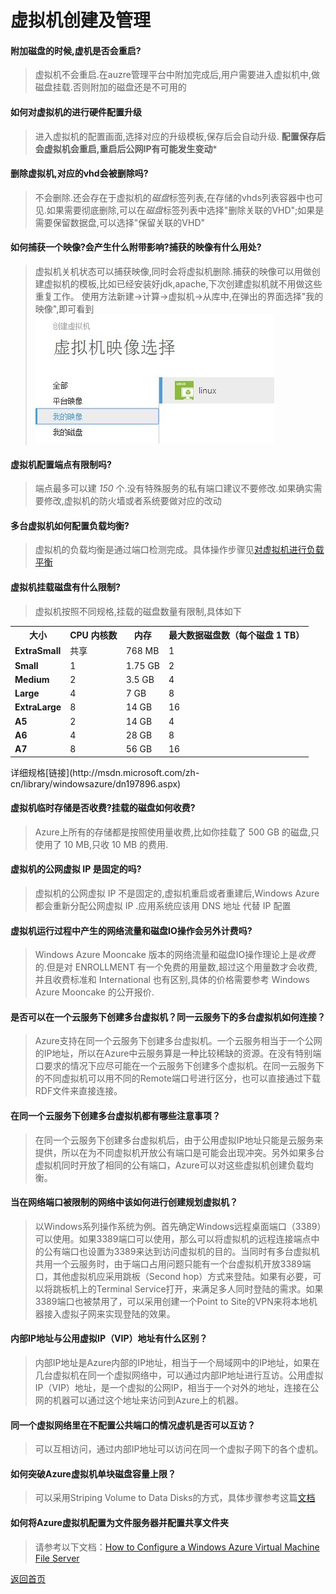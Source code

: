 # 虚拟机创建及管理

#### 附加磁盘的时候,虚机是否会重启?
>虚拟机不会重启.在auzre管理平台中附加完成后,用户需要进入虚拟机中,做磁盘挂载.否则附加的磁盘还是不可用的

#### 如何对虚拟机的进行硬件配置升级
>进入虚拟机的配置画面,选择对应的升级模板,保存后会自动升级.
**配置保存后会虚拟机会重启,重启后公网IP有可能发生变动***

#### 删除虚拟机,对应的vhd会被删除吗?
>不会删除.还会存在于虚拟机的*磁盘*标签列表,在存储的vhds列表容器中也可见.如果需要彻底删除,可以在*磁盘*标签列表中选择"删除关联的VHD";如果是需要保留数据盘,可以选择"保留关联的VHD"

#### 如何捕获一个映像?会产生什么附带影响?捕获的映像有什么用处?
>虚拟机关机状态可以捕获映像,同时会将虚拟机删除.捕获的映像可以用做创建虚拟机的模板,比如已经安装好jdk,apache,下次创建虚拟机就不用做这些重复工作。
使用方法新建->计算->虚拟机->从库中,在弹出的界面选择"我的映像",即可看到
![](/images/vm-1.01.jpg)

#### 虚拟机配置端点有限制吗?
>端点最多可以建 *150* 个.没有特殊服务的私有端口建议不要修改.如果确实需要修改,虚拟机的防火墙或者系统要做对应的改动

#### 多台虚拟机如何配置负载均衡?
>虚拟机的负载均衡是通过端口检测完成。具体操作步骤见[对虚拟机进行负载平衡](http://windowsazure.cn/zh-cn/manage/linux/common-tasks/how-to-load-balance-virtual-machines/)

#### 虚拟机挂载磁盘有什么限制?
>虚拟机按照不同规格,挂载的磁盘数量有限制,具体如下
<table>
 <tbody><tr>
 <th>大小</th><th>CPU 内核数</th><th>内存</th><th>最大数据磁盘数（每个磁盘 1 TB）</th></tr>
 <tr><td><strong>ExtraSmall</strong></td><td>共享</td><td>768 MB</td><td>1</td></tr>
 <tr><td><strong>Small</strong></td><td>1</td><td>1.75 GB</td><td>2</td></tr>
 <tr><td><strong>Medium</strong></td><td>2</td><td>3.5 GB</td><td>4</td></tr>
 <tr><td><strong>Large</strong></td><td>4</td><td>7 GB</td><td>8</td></tr>
 <tr><td><strong>ExtraLarge</strong></td><td>8</td><td>14 GB</td><td>16</td></tr>
 <tr><td><strong>A5</strong></td><td>2</td><td>14 GB</td><td>4</td></tr>
 <tr><td><strong>A6</strong></td><td>4</td><td>28 GB</td><td>8</td></tr>
 <tr><td><strong>A7</strong></td><td>8</td><td>56 GB</td><td>16</td></tr>
</tbody></table>
详细规格[链接](http://msdn.microsoft.com/zh-cn/library/windowsazure/dn197896.aspx)  

#### 虚拟机临时存储是否收费?挂载的磁盘如何收费?
>Azure上所有的存储都是按照使用量收费,比如你挂载了 500 GB 的磁盘,只使用了 10 MB,只收 10 MB 的费用.  

#### 虚拟机的公网虚拟 IP 是固定的吗?
>虚拟机的公网虚拟 IP 不是固定的,虚拟机重启或者重建后,Windows Azure都会重新分配公网虚拟 IP .应用系统应该用 DNS 地址 代替 IP 配置 

#### 虚拟机运行过程中产生的网络流量和磁盘IO操作会另外计费吗?
>Windows Azure Mooncake 版本的网络流量和磁盘IO操作理论上是*收费*的.但是对 ENROLLMENT 有一个免费的用量数,超过这个用量数才会收费,并且收费标准和 International 也有区别,具体的价格需要参考 Windows Azure Mooncake 的公开报价.

#### 是否可以在一个云服务下创建多台虚拟机？同一云服务下的多台虚拟机如何连接？
>Azure支持在同一个云服务下创建多台虚拟机。一个云服务相当于一个公网的IP地址，所以在Azure中云服务算是一种比较稀缺的资源。在没有特别端口要求的情况下应尽可能在一个云服务下创建多个虚拟机。在同一云服务下的不同虚拟机可以用不同的Remote端口号进行区分，也可以直接通过下载RDF文件来直接连接。

#### 在同一个云服务下创建多台虚拟机都有哪些注意事项？
>在同一个云服务下创建多台虚拟机后，由于公用虚拟IP地址只能是云服务来提供，所以在为不同虚拟机开放公有端口是可能会出现冲突。另外如果多台虚拟机同时开放了相同的公有端口，Azure可以对这些虚拟机创建负载均衡。

#### 当在网络端口被限制的网络中该如何进行创建规划虚拟机？
>以Windows系列操作系统为例。首先确定Windows远程桌面端口（3389）可以使用。如果3389端口可以使用，那么可以将虚拟机的远程连接端点中的公有端口也设置为3389来达到访问虚拟机的目的。当同时有多台虚拟机共用一个云服务时，由于端口占用问题只能有一个台虚拟机开放3389端口，其他虚拟机应采用跳板（Second hop）方式来登陆。如果有必要，可以将跳板机上的Terminal Service打开，来满足多人同时登陆的需求。如果3389端口也被禁用了，可以采用创建一个Point to Site的VPN来将本地机器接入虚拟子网来实现登陆的效果。

#### 内部IP地址与公用虚拟IP（VIP）地址有什么区别？
>内部IP地址是Azure内部的IP地址，相当于一个局域网中的IP地址，如果在几台虚拟机在同一个虚拟网络中，可以通过内部IP地址进行互访。公用虚拟IP（VIP）地址，是一个虚拟的公网IP，相当于一个对外的地址，连接在公网的机器可以通过这个地址来访问到Azure上的机器。

#### 同一个虚拟网络里在不配置公共端口的情况虚机是否可以互访？
>可以互相访问，通过内部IP地址可以访问在同一个虚拟子网下的各个虚机。

#### 如何突破Azure虚拟机单块磁盘容量上限？
>可以采用Striping Volume to Data Disks的方式，具体步骤参考这篇[文档](https://www.simple-talk.com/cloud/infrastructure-as-a-service/windows-azure-virtual-machine-a-look-at-windows-azure-iaas-offerings-(part-2)/)

#### 如何将Azure虚拟机配置为文件服务器并配置共享文件夹
>请参考以下文档：[How to Configure a Windows Azure Virtual Machine File Server](http://blogs.msdn.com/b/philpenn/archive/2012/08/30/how-to-configure-a-windows-azure-virtual-machine-file-server-and-use-it-from-within-windows-hpc-server-compute-jobs.aspx)

[返回首页](</index.md>)



